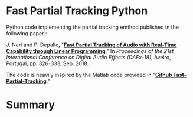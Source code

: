 # Fast Partial Tracking Python

Python code implementing the partial tracking emthod published in the following paper : 

J. Neri and P. Depalle, "<a href="http://dafx2018.web.ua.pt/papers/DAFx2018_paper_26.pdf" target="_blank">**Fast Partial Tracking of Audio with Real-Time Capability through Linear Programming**</a>," In *Proceedings of the 21st International Conference on Digital Audio Effects (DAFx-18)*, Aveiro, Portugal, pp. 326-333, Sep. 2018.


The code is heavily inspired by the Matlab code provided in  "<a href="https://github.com/jundsp/Fast-Partial-Tracking.git" target="_blank">**Github Fast-Partial-Tracking**</a>,"


# Summary 

